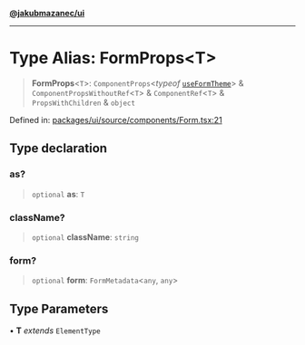 [**@jakubmazanec/ui**](../README.md)

---

# Type Alias: FormProps\<T\>

> **FormProps**\<`T`\>: `ComponentProps`\<_typeof_ [`useFormTheme`](../functions/useFormTheme.md)\>
> & `ComponentPropsWithoutRef`\<`T`\> & `ComponentRef`\<`T`\> & `PropsWithChildren` & `object`

Defined in:
[packages/ui/source/components/Form.tsx:21](https://github.com/jakubmazanec/tools/blob/f779e75b9ef98389e12e52575295bd1ef364daca/packages/ui/source/components/Form.tsx#L21)

## Type declaration

### as?

> `optional` **as**: `T`

### className?

> `optional` **className**: `string`

### form?

> `optional` **form**: `FormMetadata`\<`any`, `any`\>

## Type Parameters

• **T** _extends_ `ElementType`

